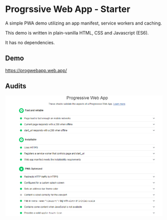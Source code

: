 # Progrssive Web App - Starter

A simple PWA demo utilizing an app manifest, service workers and caching.

This demo is written in plain-vanilla HTML, CSS and Javascript (ES6).

It has no dependencies.



## Demo
https://progwebapp.web.app/

## Audits
<img src="lighthouse-audit.png">
